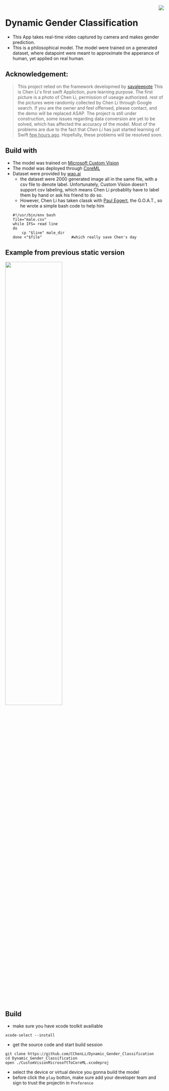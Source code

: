 <img align="right" src="https://user-images.githubusercontent.com/63531857/96329989-b5bf6680-1006-11eb-9d7f-963aba77527b.gif"/>

# Dynamic Gender Classification

- This App takes real-time video captured by camera and makes gender prediction. 
- This is a philosophical model. The model were trained on a generated dataset, where datapoint were meant to approximate the apperance of human, yet applied on real human.


## Acknowledgement:
> This project relied on the framework developmed by [sayaleepote](https://github.com/sayaleepote)
> This is Chen Li's first swift Appliction, pure learning purpose. The first picture is a photo of Chen Li, permission of useage authorized.
> rest of the pictures were randomly collected by Chen Li through Google search. If you are the owner and feel offensed, please contact, and the demo will be replaced ASAP. The project is still under construction, some issues regarding data conversion are yet to be solved, which has affected the accuracy of the model. Most of the problems are due to the fact that *Chen Li* has just started learning of Swift <u>few hours ago</u>. Hopefully, these problems will be resolved soon.



## Build with
- The model was trained on [Microsoft Custom Vision](https://www.customvision.ai/)
- The model was deployed through [CoreML](https://developer.apple.com/documentation/coreml)
- Dataset were provided by [wao.ai](wao.ai)
  - the dataset were 2000 generated image all in the same file, with a csv file to denote label. Unfortunately, Custom Vision doesn't support csv labeling,
  which means Chen Li probablity have to label them by hand or ask his friend to do so.
  - However, Chen Li has taken classk with [Paul Eggert](https://samueli.ucla.edu/people/paul-eggert/), the G.O.A.T., so he wrote a simple bash code to help him
  ```
  #!/usr/bin/env bash
  file="male.csv"
  while IFS= read line
  do
	  cp "$line" male_dir
  done <"$file"   			#which really save Chen's day
  ```
  
## Example from previous static version
<img src="https://user-images.githubusercontent.com/63531857/96330094-75141d00-1007-11eb-887e-835d3cba3e8e.jpg" width="60%">


## Build
- make sure you have xcode toolkit availiable
```
xcode-select --install
```
- get the source code and start build session
```
git clone https://github.com/CChenLi/Dynamic_Gender_Classification
cd Dynamic_Gender_Classification
open ./CustomVisionMicrosoftToCoreML.xcodeproj
```
- select the device or virtual device you gonna build the model
- before click the `play` botton, make sure add your developer team and sign to trust the projectin in `Preference`



